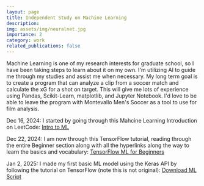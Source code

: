 ```yaml
---
layout: page
title: Independent Study on Machine Learning
description: 
img: assets/img/neuralnet.jpg
importance: 2
category: work
related_publications: false
---
```

Machine Learning is one of my research interests for graduate school, so I have been taking steps to learn about it on my own. I'm utilizing AI to guide me through my studies and assist me when necessary. My long term goal is to create a program that can analyze a clip from a soccer match and calculate the xG for a shot on target. This will give me lots of experience using Pandas, Scikit-Learn, matplotlib, and Jupyter Notebook. I'd love to be able to leave the program with Montevallo Men's Soccer as a tool to use for film analysis.


Dec 16, 2024: I started by going through this Mahcine Learning Introduction on LeetCode: [Intro to ML](https://leetcode.com/explore/featured/card/machine-learning-101/)  

Dec 22, 2024: I am now through this TensorFlow tutorial, reading through the entire Beginner section along with all the hyperlinks along the way to learn the basics and vocabulary: [TensorFlow ML for Beginners](https://www.tensorflow.org/tutorials/quickstart/beginner)  

Jan 2, 2025: I made my first basic ML model using the Keras API by following the tutorial on TensorFlow (note this is not original): [Download ML Script](https://raw.githubusercontent.com/benlebdaoui/benlebdaoui.github.io/main/assests/pdf/tensorflow_practice01.pdf)



